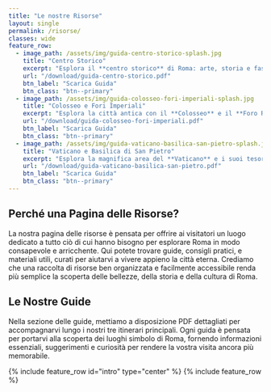 ```yaml
---
title: "Le nostre Risorse"
layout: single
permalink: /risorse/
classes: wide
feature_row:
  - image_path: /assets/img/guida-centro-storico-splash.jpg
    title: "Centro Storico"
    excerpt: "Esplora il **centro storico** di Roma: arte, storia e fascino eterno."
    url: "/download/guida-centro-storico.pdf"
    btn_label: "Scarica Guida"
    btn_class: "btn--primary"
  - image_path: /assets/img/guida-colosseo-fori-imperiali-splash.jpg
    title: "Colosseo e Fori Imperiali"
    excerpt: "Esplora la città antica con il **Colosseo** e il **Foro Romano**."
    url: "/download/guida-colosseo-fori-imperiali.pdf"
    btn_label: "Scarica Guida"
    btn_class: "btn--primary"
  - image_path: /assets/img/guida-vaticano-basilica-san-pietro-splash.jpg
    title: "Vaticano e Basilica di San Pietro"
    excerpt: "Esplora la magnifica area del **Vaticano** e i suoi tesori senza tempo."
    url: "/download/guida-vaticano-basilica-san-pietro.pdf"
    btn_label: "Scarica Guida"
    btn_class: "btn--primary"
---
```


## Perché una Pagina delle Risorse?

La nostra pagina delle risorse è pensata per offrire ai visitatori un luogo dedicato a tutto ciò di cui hanno bisogno per esplorare Roma in modo consapevole e arricchente. Qui potete trovare guide, consigli pratici, e materiali utili, curati per aiutarvi a vivere appieno la città eterna. Crediamo che una raccolta di risorse ben organizzata e facilmente accessibile renda più semplice la scoperta delle bellezze, della storia e della cultura di Roma.

## Le Nostre Guide

Nella sezione delle guide, mettiamo a disposizione PDF dettagliati per accompagnarvi lungo i nostri tre itinerari principali. Ogni guida è pensata per portarvi alla scoperta dei luoghi simbolo di Roma, fornendo informazioni essenziali, suggerimenti e curiosità per rendere la vostra visita ancora più memorabile.

{% include feature_row id="intro" type="center" %}
{% include feature_row %}